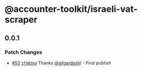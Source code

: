 # @accounter-toolkit/israeli-vat-scraper

## 0.0.1

### Patch Changes

- [#53](https://github.com/gilgardosh/accounter-toolkit/pull/53) [`3f985bd`](https://github.com/gilgardosh/accounter-toolkit/commit/3f985bd5c79af3bb68d6b66c71862ffc60b47329) Thanks [@gilgardosh](https://github.com/gilgardosh)! - First publish
